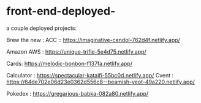 # front-end-deployed-
a couple deployed projects:

Brew the new : ACC :: https://imaginative-cendol-762d4f.netlify.app/

Amazon AWS : https://unique-trifle-5e4d75.netlify.app/

Cards: https://melodic-bonbon-f137fa.netlify.app/

Calculator : https://spectacular-kataifi-55bc0d.netlify.app/
Cvent : https://64de702e06d23e0362d556c8--beamish-yeot-49a220.netlify.app/

Pokedex : https://gregarious-babka-082a80.netlify.app/
